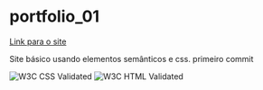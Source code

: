 # portfolio_01
[Link para o site](https://lipesc.github.io/porfolio01/)

Site básico usando elementos semânticos e css.
primeiro commit

![W3C CSS Validated](http://jigsaw.w3.org/css-validator/images/vcss-blue)
![W3C HTML Validated](https://cyber.dabamos.de/88x31/valid-html5.gif)
